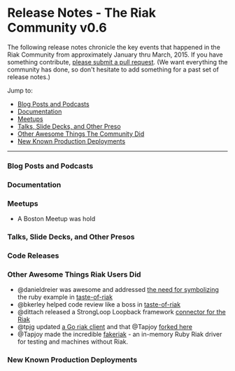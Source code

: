 # Release Notes - The Riak Community v0.6

The following release notes chronicle the key events that happened in the Riak Community from approximately January thru March, 2015. If you have something contribute, [please submit a pull request](https://github.com/basho-labs/the-riak-community/pulls). (We want everything the community has done, so don't hesitate to add something for a past set of release notes.)

Jump to:

* [Blog Posts and Podcasts](#blog-posts-and-podcasts) 
* [Documentation](#documenation)  
* [Meetups](#meetups)  
* [Talks, Slide Decks, and Other Preso](#talks-slide-decks-and-other-presos)
* [Other Awesome Things The Community Did](#other-awesome-things-the-community-did)
* [New Known Production Deployments](#new-known-production-deployments)

----

### Blog Posts and Podcasts 

### Documentation 

### Meetups
* A Boston Meetup was hold 

### Talks, Slide Decks, and Other Presos

### Code Releases 

### Other Awesome Things Riak Users Did
* @danieldreier was awesome and addressed [the need for symbolizing](https://github.com/basho/taste-of-riak/pull/5) the ruby example in [taste-of-riak](https://github.com/basho/taste-of-riak)
* @bkerley helped code review like a boss in [taste-of-riak](https://github.com/basho/taste-of-riak)
* @dittach released a StrongLoop Loopback framework [connector for the Riak](https://github.com/dittach/loopback-connector-riak)
* @tpjg updated [a Go riak client](https://github.com/tpjg/goriakpbc) and that @Tapjoy [forked here](https://github.com/Tapjoy/goriakpbc)
* @Tapjoy made the incredible [fakeriak](https://github.com/Tapjoy/fakeriak) - an in-memory Ruby Riak driver for testing and machines without Riak.



### New Known Production Deployments 
